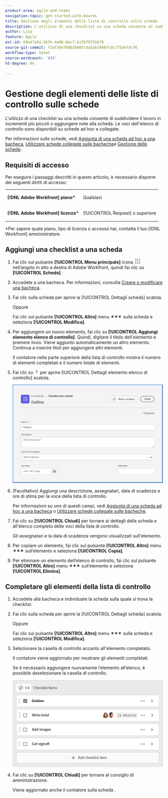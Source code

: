 ```yaml
---
product-area: agile-and-teams
navigation-topic: get-started-with-boards
title: Gestione degli elementi delle liste di controllo sulle schede
description: L'utilizzo di una checklist su una scheda consente di suddividere il lavoro in incrementi più piccoli o aggiungere note alla scheda. Le voci dell'elenco di controllo sono disponibili su schede ad hoc e collegate.
author: Lisa
feature: Agile
exl-id: 60e47a0a-36fb-4a86-8ec7-b135f9725b79
source-git-commit: f3af39e760b2b407cda5ab78497cdc775defdcf6
workflow-type: tm+mt
source-wordcount: '433'
ht-degree: 0%

---
```


# Gestione degli elementi delle liste di controllo sulle schede

L&#39;utilizzo di una checklist su una scheda consente di suddividere il lavoro in incrementi più piccoli o aggiungere note alla scheda. Le voci dell&#39;elenco di controllo sono disponibili su schede ad hoc e collegate.

Per informazioni sulle schede, vedi [Aggiunta di una scheda ad hoc a una bacheca](/help/quicksilver/agile/get-started-with-boards/add-card-to-board.md), [Utilizzare schede collegate sulle bacheche](/help/quicksilver/agile/get-started-with-boards/connected-cards.md)e [Gestione delle schede](/help/quicksilver/agile/get-started-with-boards/move-board-items.md).

## Requisiti di accesso

Per eseguire i passaggi descritti in questo articolo, è necessario disporre dei seguenti diritti di accesso:

<table style="table-layout:auto"> 
 <col> 
 </col> 
 <col> 
 </col> 
 <tbody> 
  <tr> 
   <td role="rowheader"><strong>[!DNL Adobe Workfront] piano*</strong></td> 
   <td> <p>Qualsiasi</p> </td> 
  </tr> 
  <tr> 
   <td role="rowheader"><strong>[!DNL Adobe Workfront] licenza*</strong></td> 
   <td> <p>[!UICONTROL Request] o superiore</p> </td> 
  </tr> 
 </tbody> 
</table>

&#42;Per sapere quale piano, tipo di licenza o accesso hai, contatta il tuo [!DNL Workfront] amministratore.

## Aggiungi una checklist a una scheda

1. Fai clic sul pulsante **[!UICONTROL Menu principale]** icona ![](assets/main-menu-icon.png) nell’angolo in alto a destra di Adobe Workfront, quindi fai clic su **[!UICONTROL Schede]**.
1. Accedete a una bacheca. Per informazioni, consulta [Creare o modificare una bacheca](../../agile/get-started-with-boards/create-edit-board.md).
1. Fai clic sulla scheda per aprire la [!UICONTROL Dettagli scheda] scatola.

   Oppure

   Fai clic sul pulsante **[!UICONTROL Altro]** menu ![Menu Altro](assets/more-icon-spectrum.png) sulla scheda e seleziona **[!UICONTROL Modifica]**.

1. Per aggiungere un nuovo elemento, fai clic su **[!UICONTROL Aggiungi elemento elenco di controllo]**. Quindi, digitare il titolo dell&#39;elemento e premere Invio. Viene aggiunto automaticamente un altro elemento. Continua a inserire titoli per aggiungere altri elementi.

   Il contatore nella parte superiore della lista di controllo mostra il numero di elementi completati e il numero totale di elementi.

1. Fai clic su ![Icona Dettagli](assets/checklist-chevron.png) per aprire [!UICONTROL Dettagli elemento elenco di controllo] scatola.

   ![Casella Dettagli elemento elenco](assets/checklist-item-details.png)

1. (Facoltativo) Aggiungi una descrizione, assegnatari, data di scadenza e ore di stima per la voce della lista di controllo.

   Per informazioni su uno di questi campi, vedi [Aggiunta di una scheda ad hoc a una bacheca](/help/quicksilver/agile/get-started-with-boards/add-card-to-board.md) o [Utilizzare schede collegate sulle bacheche](/help/quicksilver/agile/get-started-with-boards/connected-cards.md).

1. Fai clic su **[!UICONTROL Chiudi]** per tornare ai dettagli della scheda e all&#39;elenco completo delle voci della lista di controllo.

   Gli assegnatari e la data di scadenza vengono visualizzati sull&#39;elemento.

1. Per copiare un elemento, fai clic sul pulsante **[!UICONTROL Altro]** menu ![Menu Altro](assets/more-icon-spectrum.png) sull’elemento e seleziona **[!UICONTROL Copia]**.
1. Per eliminare un elemento dell’elenco di controllo, fai clic sul pulsante **[!UICONTROL Altro]** menu ![Menu Altro](assets/more-icon-spectrum.png) sull’elemento e seleziona **[!UICONTROL Elimina]**.

## Completare gli elementi della lista di controllo

1. Accedete alla bacheca e individuate la scheda sulla quale si trova la checklist.
1. Fai clic sulla scheda per aprire la [!UICONTROL Dettagli scheda] scatola.

   Oppure

   Fai clic sul pulsante **[!UICONTROL Altro]** menu ![Menu Altro](assets/more-icon-spectrum.png) sulla scheda e seleziona **[!UICONTROL Modifica]**.

1. Selezionare la casella di controllo accanto all&#39;elemento completato.

   Il contatore viene aggiornato per mostrare gli elementi completati.

   Se è necessario aggiungere nuovamente l’elemento all’elenco, è possibile deselezionare la casella di controllo.

   ![Voce di checklist completata](assets/checklist-items-with-chevron.png)

1. Fai clic su **[!UICONTROL Chiudi]** per tornare al consiglio di amministrazione.

   Viene aggiornato anche il contatore sulla scheda .

